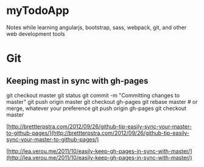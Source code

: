 myTodoApp
=========

Notes while learning angularjs, bootstrap, sass, webpack, git, and other web development tools

# Git

## Keeping mast in sync with gh-pages
git checkout master
git status
git commit -m "Committing changes to master"
git push origin master
git checkout gh-pages
git rebase master # or merge, whatever your preference
git push origin gh-pages
git checkout master

[http://brettterpstra.com/2012/09/26/github-tip-easily-sync-your-master-to-github-pages/](http://brettterpstra.com/2012/09/26/github-tip-easily-sync-your-master-to-github-pages/)


[http://lea.verou.me/2011/10/easily-keep-gh-pages-in-sync-with-master/](http://lea.verou.me/2011/10/easily-keep-gh-pages-in-sync-with-master/)
